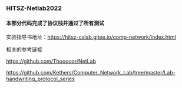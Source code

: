 ### HITSZ-Netlab2022
#### 本部分代码完成了协议栈并通过了所有测试
实验指导书地址：https://hitsz-cslab.gitee.io/comp-network/index.html

相关的参考链接


https://github.com/Thooooor/NetLab


https://github.com/Kethers/Computer_Network_Lab/tree/master/Lab-handwriting_protocol_series
